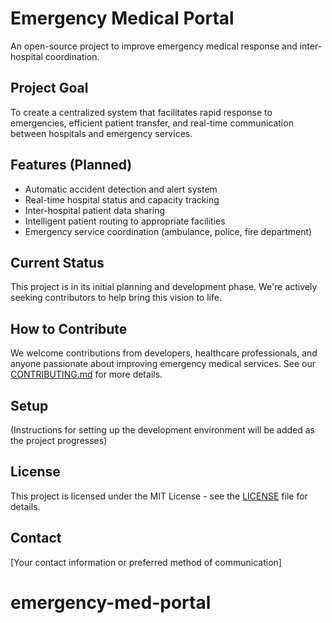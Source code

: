 # Emergency Medical Portal

An open-source project to improve emergency medical response and inter-hospital coordination.

## Project Goal

To create a centralized system that facilitates rapid response to emergencies, efficient patient transfer, and real-time communication between hospitals and emergency services.

## Features (Planned)

- Automatic accident detection and alert system
- Real-time hospital status and capacity tracking
- Inter-hospital patient data sharing
- Intelligent patient routing to appropriate facilities
- Emergency service coordination (ambulance, police, fire department)

## Current Status

This project is in its initial planning and development phase. We're actively seeking contributors to help bring this vision to life.

## How to Contribute

We welcome contributions from developers, healthcare professionals, and anyone passionate about improving emergency medical services. See our [CONTRIBUTING.md](CONTRIBUTING.md) for more details.

## Setup

(Instructions for setting up the development environment will be added as the project progresses)

## License

This project is licensed under the MIT License - see the [LICENSE](LICENSE) file for details.

## Contact

[Your contact information or preferred method of communication]
# emergency-med-portal

